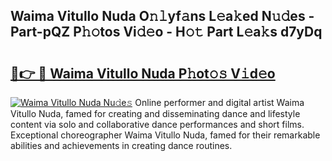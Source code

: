 ## Waima Vitullo Nuda O𝚗𝚕yf𝚊ns L𝚎a𝚔ed N𝚞𝚍es - Part-pQZ P𝚑𝚘tos Vi𝚍𝚎o - H𝚘𝚝 Part L𝚎a𝚔s d7yDq

# <h2><a href="http://kf8mvz.oniu.top/?m=Waima+Vitullo+Nuda">🔗👉 🔴 Waima Vitullo Nuda P𝚑ot𝚘𝚜 V𝚒d𝚎o</a></h2>

[![Waima Vitullo Nuda Nu𝚍e𝚜](https://i.imgur.com/0qMVB7G.gif)](http://kf8mvz.oniu.top/?m=Waima+Vitullo+Nuda)
Online performer and digital artist Waima Vitullo Nuda, famed for creating and disseminating dance and lifestyle content via solo and collaborative dance performances and short films. Exceptional choreographer Waima Vitullo Nuda, famed for their remarkable abilities and achievements in creating dance routines.  
